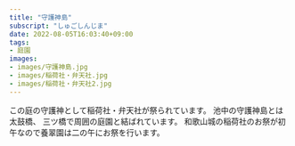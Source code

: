 ```yaml
---
title: "守護神島"
subscript: "しゅごしんじま"
date: 2022-08-05T16:03:40+09:00
tags:
- 庭園
images:
- images/守護神島.jpg
- images/稲荷社・弁天社.jpg
- images/稲荷社・弁天社2.jpg
---
```


この庭の守護神として稲荷社・弁天社が祭られています。
池中の守護神島とは太鼓橋、
三ツ橋で周囲の庭園と結ばれています。
和歌山城の稲荷社のお祭が初午なので養翠園は二の午にお祭を行います。
